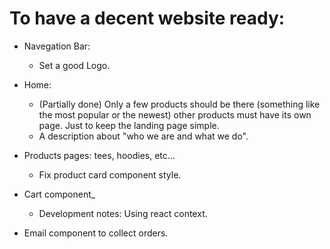 # To have a decent website ready:

- Navegation Bar:

  - Set a good Logo.

- Home:

  - (Partially done) Only a few products should be there (something like the most popular or the newest)
    other products must have its own page. Just to keep the landing page simple.
  - A description about "who we are and what we do".

- Products pages:
  tees, hoodies, etc...

  - Fix product card component style.

- Cart component\_

  - Development notes: Using react context.

- Email component to collect orders.
